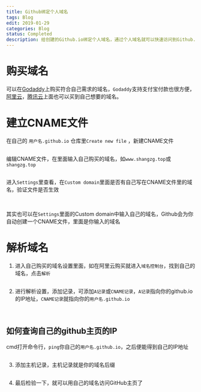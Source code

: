```yaml
---
title: Github绑定个人域名
tags: Blog
edit: 2019-01-29
categories: Blog
status: Completed
description: 给创建的Github.io绑定个人域名，通过个人域名就可以快速访问到Github.io主页了
---
```


# 购买域名

可以在[Godaddy](https://www.godaddy.com)上购买符合自己需求的域名，`Godaddy`支持支付宝付款也很方便，[阿里云](https://wanwang.aliyun.com/domain)，[腾讯云]()上面也可以买到自己想要的域名。



# 建立CNAME文件

在自己的 `用户名.github.io` 仓库里`Create new file` ，新建CNAME文件

<img src="">



编辑CNAME文件，在里面输入自己购买的域名，如`www.shangzg.top`或`shangzg.top`

<img src="">



进入`Settings`里查看，在`Custom domain`里面是否有自己写在CNAME文件里的域名，验证文件是否生效

<img src="">

<img src="">



其实也可以在`Settings`里面的Custom domain中输入自己的域名，Github会为你自动创建一个CNAME文件，里面是你输入的域名

# 解析域名

1. 进入自己购买的域名设置里面，如在阿里云购买就进入`域名控制台`，找到自己的域名，点击`解析`

<img src="">



2. 进行解析设置，添加记录，可添加`A记录`或`CNAME记录`，`A记录`指向你的github.io的IP地址，`CNAME记录`就指向你的`用户名.github.io`

<img src="">

<img src="">



## 如何查询自己的github主页的IP

cmd打开命令行，`ping`你自己的`用户名.github.io`，之后便能得到自己的IP地址

<img src="">



3. 添加主机记录，主机记录就是你的域名后缀

<img src="">



4. 最后检验一下，就可以用自己的域名访问GitHub主页了




